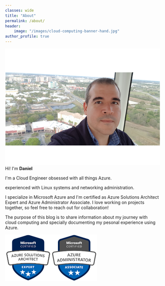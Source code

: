 ```yaml
---
classes: wide
title: "About"
permalink: /about/
header:
    image: "/images/cloud-computing-banner-hand.jpg"
author_profile: true
---
```

![Daniel Fajardo Valenti picture](/images/daniel-fajardo-valenti_med.png)
Hi! I'm **Daniel**


I'm a Cloud Engineer obsessed with all things Azure.

 experienced with Linux systems and networking administration.

I specialize in Microsoft Azure and I'm certified as Azure Solutions Architect Expert and Azure Administrator Associate. I love working on projects together, so feel free to reach out for collaboration!

The purpose of this blog is to share information about my journey with cloud computing and specially documenting my pesonal experience using Azure.

[![Azure Solutions Architect Expert](/images/azure-solutions-architect-expert-150.png)](https://docs.microsoft.com/en-us/learn/certifications/azure-solutions-architect)[![Azure Administrator Associate](/images/azure-administrator-associate-150.png)](https://docs.microsoft.com/en-us/learn/certifications/azure-administrator)